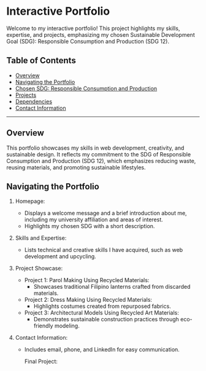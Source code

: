 # Interactive Portfolio

Welcome to my interactive portfolio! This project highlights my skills, expertise, and projects, emphasizing my chosen Sustainable Development Goal (SDG): Responsible Consumption and Production (SDG 12).

## Table of Contents
- [Overview](#overview)
- [Navigating the Portfolio](#navigating-the-portfolio)
- [Chosen SDG: Responsible Consumption and Production](#chosen-sdg-responsible-consumption-and-production)
- [Projects](#projects)
- [Dependencies](#dependencies)
- [Contact Information](#contact-information)

---

## Overview

This portfolio showcases my skills in web development, creativity, and sustainable design. It reflects my commitment to the SDG of Responsible Consumption and Production (SDG 12), which emphasizes reducing waste, reusing materials, and promoting sustainable lifestyles.

## Navigating the Portfolio

1. Homepage:
   - Displays a welcome message and a brief introduction about me, including my university affiliation and areas of interest.
   - Highlights my chosen SDG with a short description.

2. Skills and Expertise:
   - Lists technical and creative skills I have acquired, such as web development and upcycling.

3. Project Showcase:
   - Project 1: Parol Making Using Recycled Materials:
     - Showcases traditional Filipino lanterns crafted from discarded materials.
   - Project 2: Dress Making Using Recycled Materials:
     - Highlights costumes created from repurposed fabrics.
   - Project 3: Architectural Models Using Recycled Art Materials:
     - Demonstrates sustainable construction practices through eco-friendly modeling.

4. Contact Information:
   - Includes email, phone, and LinkedIn for easy communication.
  
     Final Project:
     

